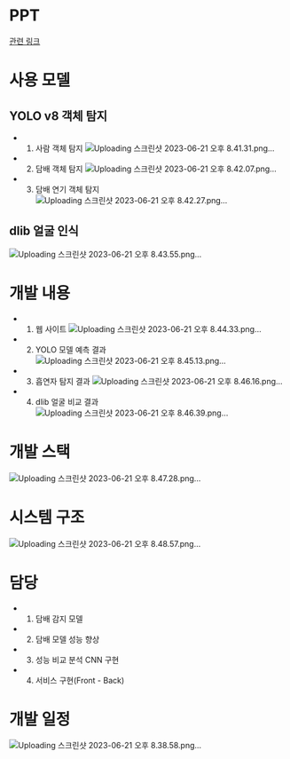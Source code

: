 # PPT 
<a href="https://drive.google.com/file/d/1siIjdS1n8C4IexoHOa2V3qWduBd6MdOn/view?usp=drive_link">관련 링크</a>
# 사용 모델
## YOLO v8 객체 탐지
- 1. 사람 객체 탐지
![Uploading 스크린샷 2023-06-21 오후 8.41.31.png…]()
- 2. 담배 객체 탐지
![Uploading 스크린샷 2023-06-21 오후 8.42.07.png…]()
- 3. 담배 연기 객체 탐지
![Uploading 스크린샷 2023-06-21 오후 8.42.27.png…]()
## dlib 얼굴 인식
![Uploading 스크린샷 2023-06-21 오후 8.43.55.png…]()

# 개발 내용
- 1. 웹 사이트
![Uploading 스크린샷 2023-06-21 오후 8.44.33.png…]()
- 2. YOLO 모델 예측 결과
![Uploading 스크린샷 2023-06-21 오후 8.45.13.png…]()
- 3. 흡연자 탐지 결과 
![Uploading 스크린샷 2023-06-21 오후 8.46.16.png…]()
- 4. dlib 얼굴 비교 결과
![Uploading 스크린샷 2023-06-21 오후 8.46.39.png…]()

# 개발 스택
![Uploading 스크린샷 2023-06-21 오후 8.47.28.png…]()

# 시스템 구조
![Uploading 스크린샷 2023-06-21 오후 8.48.57.png…]()

# 담당
- 1. 담배 감지 모델
- 2. 담배 모델 성능 향상
- 3. 성능 비교 분석 CNN 구현
- 4. 서비스 구현(Front - Back)

# 개발 일정
![Uploading 스크린샷 2023-06-21 오후 8.38.58.png…]()
